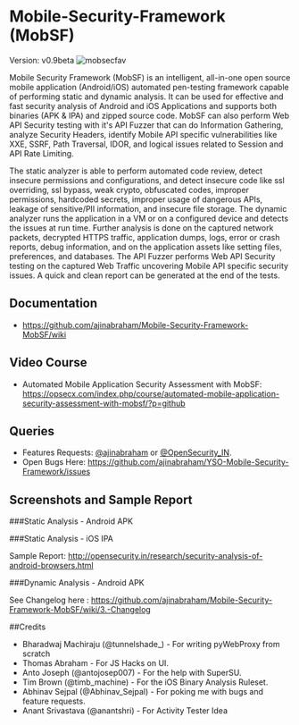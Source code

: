 # Mobile-Security-Framework (MobSF)
Version: v0.9beta
![mobsecfav](https://cloud.githubusercontent.com/assets/4301109/7418958/68ec3d44-ef8f-11e4-97e2-b26a3d723814.png)

Mobile Security Framework (MobSF) is an intelligent, all-in-one open source mobile application (Android/iOS) automated pen-testing framework capable of performing static and dynamic analysis. It can be used for effective and fast security analysis of Android and iOS Applications and supports both binaries (APK &amp; IPA) and zipped source code. MobSF can also perform Web API Security testing with it's API Fuzzer that can do Information Gathering, analyze Security Headers, identify Mobile API specific vulnerabilities like XXE, SSRF, Path Traversal, IDOR, and logical issues related to Session and API Rate Limiting.

The static analyzer is able to perform automated code review, detect insecure permissions and configurations, and detect insecure code like ssl overriding, ssl bypass, weak crypto, obfuscated codes, improper permissions, hardcoded secrets, improper usage of dangerous APIs, leakage of sensitive/PII information, and insecure file storage. 
The dynamic analyzer runs the application in a VM or on a configured device and detects the issues at run time. Further analysis is done on the captured network packets, decrypted HTTPS traffic, application dumps, logs, error or crash reports, debug information, and on the application assets like setting files, preferences, and databases.
The API Fuzzer performs Web API Security testing on the captured Web Traffic uncovering Mobile API specific security issues.
A quick and clean report can be generated at the end of the tests.

## Documentation
* https://github.com/ajinabraham/Mobile-Security-Framework-MobSF/wiki

## Video Course
* Automated Mobile Application Security Assessment with MobSF: https://opsecx.com/index.php/course/automated-mobile-application-security-assessment-with-mobsf/?p=github

## Queries

* Features Requests: [@ajinabraham](http://twitter.com/ajinabraham) or [@OpenSecurity_IN](http://twitter.com/OpenSecurity_IN). 
* Open Bugs Here:  https://github.com/ajinabraham/YSO-Mobile-Security-Framework/issues

## Screenshots and Sample Report
###Static Analysis - Android APK 

###Static Analysis - iOS IPA

Sample Report: http://opensecurity.in/research/security-analysis-of-android-browsers.html

###Dynamic Analysis - Android APK

See Changelog here : https://github.com/ajinabraham/Mobile-Security-Framework-MobSF/wiki/3.-Changelog

##Credits

* Bharadwaj Machiraju (@tunnelshade_) - For writing pyWebProxy from scratch
* Thomas Abraham - For JS Hacks on UI.
* Anto Joseph (@antojosep007) - For the help with SuperSU.
* Tim Brown (@timb_machine) - For the iOS Binary Analysis Ruleset.
* Abhinav Sejpal (@Abhinav_Sejpal) - For poking me with bugs and feature requests.
* Anant Srivastava (@anantshri) - For Activity Tester Idea


